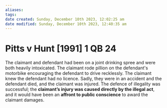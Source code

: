 ```yaml
---
aliases: 
tags: 
date created: Sunday, December 10th 2023, 12:02:25 am
date modified: Sunday, December 10th 2023, 12:40:35 am
---
```


# Pitts v Hunt [1991] 1 QB 24

The claimant and defendant had been on a joint drinking spree and were both heavily intoxicated. The claimant rode pillion on the defendant's motorbike encouraging the defendant to drive recklessly. The claimant knew the defendant had no licence. Sadly, they were in an accident and the defendant died, and the claimant was injured. The defence of illegality was successful; the **claimant’s injury was caused directly by the illegal act**, and it would have been an **affront to public conscience** to award the claimant damages.
